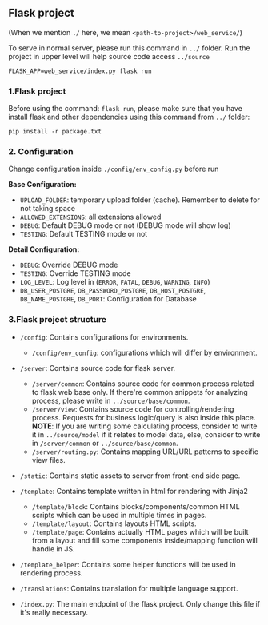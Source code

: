 ## Flask project

(When we mention `./` here, we mean `<path-to-project>/web_service/`)

To serve in normal server, please run this command in `../` folder.
Run the project in upper level will help source code access `../source`

```
FLASK_APP=web_service/index.py flask run
```

### 1.Flask project

Before using the command: `flask run`, please make sure that you have install flask and other dependencies using this command from `../` folder:

```
pip install -r package.txt
```

### 2. Configuration

Change configuration inside `./config/env_config.py` before run

**Base Configuration:**

-   `UPLOAD_FOLDER`: temporary upload folder (cache). Remember to delete for not taking space
-   `ALLOWED_EXTENSIONS`: all extensions allowed
-   `DEBUG`: Default DEBUG mode or not (DEBUG mode will show log)
-   `TESTING`: Default TESTING mode or not

**Detail Configuration:**

-   `DEBUG`: Override DEBUG mode
-   `TESTING`: Override TESTING mode
-   `LOG_LEVEL`: Log level in (`ERROR`, `FATAL`, `DEBUG`, `WARNING`, `INFO`)
-   `DB_USER_POSTGRE`, `DB_PASSWORD_POSTGRE`, `DB_HOST_POSTGRE`, `DB_NAME_POSTGRE`, `DB_PORT`: Configuration for Database

### 3.Flask project structure

-   `/config`: Contains configurations for environments.

    -   `/config/env_config`: configurations which will differ by environment.

-   `/server`: Contains source code for flask server.
    -   `/server/common`: Contains source code for common process related to flask web base only. If there're common snippets for analyzing process, please write in `../source/base/common`.
    -   `/server/view`: Contains source code for controlling/rendering process. Requests for business logic/query is also inside this place.
        **NOTE**: If you are writing some calculating process, consider to write it in `../source/model` if it relates to model data, else, consider to write in `/server/common` or `../source/base/common`.
    -   `/server/routing.py`: Contains mapping URL/URL patterns to specific view files.
-   `/static`: Contains static assets to server from front-end side page.
-   `/template`: Contains template written in html for rendering with Jinja2
    -   `/template/block`: Contains blocks/components/common HTML scripts which can be used in multiple times in pages.
    -   `/template/layout`: Contains layouts HTML scripts.
    -   `/template/page`: Contains actually HTML pages which will be built from a layout and fill some components inside/mapping function will handle in JS.
-   `/template_helper`: Contains some helper functions will be used in rendering process.
-   `/translations`: Contains translation for multiple language support.
-   `/index.py`: The main endpoint of the flask project. Only change this file if it's really necessary.
